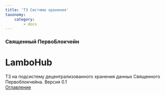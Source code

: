 ```yaml
---
title: 'ТЗ Система хранения'
taxonomy:
    category:
        - docs
---
```


### Священный ПервоБлокчейн
# LamboHub
ТЗ на подсистему децентрализованного хранения данных Священного Первоблокчейна. Версия 0.1  
[Оглавление](oglavlenie)